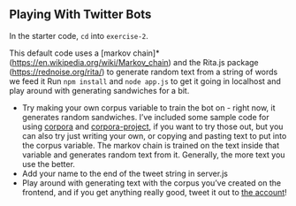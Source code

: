 ## Playing With Twitter Bots
In the starter code, `cd` into `exercise-2`.

This default code uses a [markov chain]*(https://en.wikipedia.org/wiki/Markov_chain)  and the Rita.js package (https://rednoise.org/rita/) to generate random text from a string of words we feed it
Run `npm install` and `node app.js` to get it going in localhost and play around with generating sandwiches for a bit.
- Try making your own corpus variable to train the bot on - right now, it generates random sandwiches. I’ve included some sample code for using [corpora](https://github.com/dariusk/corpora) and [corpora-project](https://www.npmjs.com/package/corpora-project), if you want to try those out, but you can also try just writing your own, or copying and pasting text to put into the corpus variable. The markov chain is trained on the text inside that variable and generates random text from it. Generally, the more text you use the better.
- Add your name to the end of the tweet string in server.js
- Play around with generating text with the corpus you’ve created on the frontend, and if you get anything really good, tweet it out to [the account](https://twitter.com/HunterWebProd)!
